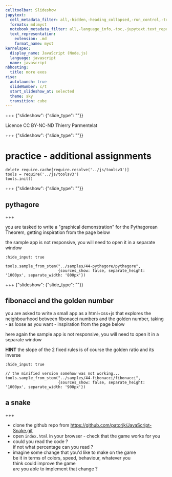 ```yaml
---
celltoolbar: Slideshow
jupytext:
  cell_metadata_filter: all,-hidden,-heading_collapsed,-run_control,-trusted
  formats: md:myst
  notebook_metadata_filter: all,-language_info,-toc,-jupytext.text_representation.jupytext_version,-jupytext.text_representation.format_version
  text_representation:
    extension: .md
    format_name: myst
kernelspec:
  display_name: JavaScript (Node.js)
  language: javascript
  name: javascript
nbhosting:
  title: more exos
rise:
  autolaunch: true
  slideNumber: c/t
  start_slideshow_at: selected
  theme: sky
  transition: cube
---
```


+++ {"slideshow": {"slide_type": ""}}

<div class="licence">
<span>Licence CC BY-NC-ND</span>
<span>Thierry Parmentelat</span>
</div>

+++ {"slideshow": {"slide_type": ""}}

# practice - additional assignments

```{code-cell}
delete require.cache[require.resolve('../js/toolsv3')]
tools = require('../js/toolsv3')
tools.init()
```

+++ {"slideshow": {"slide_type": ""}}

## pythagore

+++

you are tasked to write a "graphical demonstration" for the Pythagorean Theorem, getting inspiration from the page below

the sample app is not responsive, you will need to open it in a separate window

```{code-cell}
:hide_input: true

tools.sample_from_stem("../samples/44-pythagore/pythagore", 
                       {sources_show: false, separate_height: '1000px', separate_width: '800px'})
```

+++ {"slideshow": {"slide_type": ""}}

## fibonacci and the golden number

you are asked to write a small app as a html+css+js that explores the neighbourhood between fibonacci numbers and the golden number, taking - as loose as you want - inspiration from the page below

here again the sample app is not responsive, you will need to open it in a separate window

**HINT** the slope of the 2 fixed rules is of course the golden ratio and its inverse

```{code-cell}
:hide_input: true

// the minified version somehow was not working...
tools.sample_from_stem("../samples/44-fibonacci/fibonacci", 
                       {sources_show: false, separate_height: '1000px', separate_width: '900px'})
```

## a snake

+++

* clone the github repo from https://github.com/patorjk/JavaScript-Snake.git
* open `index.html` in your browser - check that the game works for you
* could you read the code ?  
  if not what percentage can you read ?
* imagine some change that you'd like to make on the game  
  be it in terms of colors, speed, behaviour, whatever you  
  think could improve the game  
  are you able to implement that change ?
